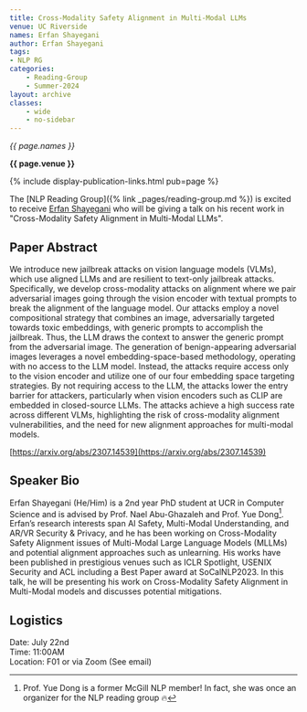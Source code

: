 ```yaml
---
title: Cross-Modality Safety Alignment in Multi-Modal LLMs
venue: UC Riverside
names: Erfan Shayegani
author: Erfan Shayegani
tags:
- NLP RG
categories:
    - Reading-Group
    - Summer-2024
layout: archive
classes:
    - wide
    - no-sidebar
---
```


*{{ page.names }}*

**{{ page.venue }}**

{% include display-publication-links.html pub=page %}

The [NLP Reading Group]({% link _pages/reading-group.md %}) is excited to receive [Erfan Shayegani](https://erfanshayegani.github.io/) who will be giving a talk on his recent work in "Cross-Modality Safety Alignment in Multi-Modal LLMs".

## Paper Abstract

We introduce new jailbreak attacks on vision language models (VLMs), which use aligned LLMs and are resilient to text-only jailbreak attacks. Specifically, we develop cross-modality attacks on alignment where we pair adversarial images going through the vision encoder with textual prompts to break the alignment of the language model. Our attacks employ a novel compositional strategy that combines an image, adversarially targeted towards toxic embeddings, with generic prompts to accomplish the jailbreak. Thus, the LLM draws the context to answer the generic prompt from the adversarial image. The generation of benign-appearing adversarial images leverages a novel embedding-space-based methodology, operating with no access to the LLM model. Instead, the attacks require access only to the vision encoder and utilize one of our four embedding space targeting strategies. By not requiring access to the LLM, the attacks lower the entry barrier for attackers, particularly when vision encoders such as CLIP are embedded in closed-source LLMs. The attacks achieve a high success rate across different VLMs, highlighting the risk of cross-modality alignment vulnerabilities, and the need for new alignment approaches for multi-modal models.

[https://arxiv.org/abs/2307.14539](https://arxiv.org/abs/2307.14539)

## Speaker Bio

Erfan Shayegani (He/Him) is a 2nd year PhD student at UCR in Computer Science and is advised by Prof. Nael Abu-Ghazaleh and Prof. Yue Dong[^1]. Erfan’s research interests span AI Safety, Multi-Modal Understanding, and AR/VR Security & Privacy, and he has been working on Cross-Modality Safety Alignment issues of Multi-Modal Large Language Models (MLLMs) and potential alignment approaches such as unlearning. His works have been published in prestigious venues such as ICLR Spotlight, USENIX Security and ACL including  a Best Paper award at SoCalNLP2023. In this talk, he will be presenting his work on Cross-Modality Safety Alignment in Multi-Modal models and discusses potential mitigations. 

[^1]: Prof. Yue Dong is a former McGill NLP member! In fact, she was once an organizer for the NLP reading group 🔥

## Logistics

Date: July 22nd<br>
Time: 11:00AM <br>
Location: F01 or via Zoom (See email)
